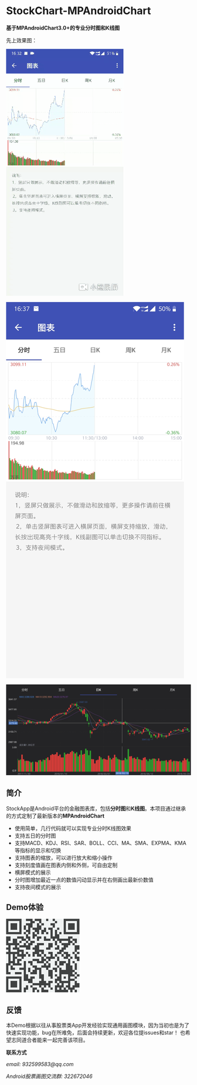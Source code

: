 # StockChart-MPAndroidChart

**基于MPAndroidChart3.0+的专业分时图和K线图**

先上效果图：

![Image text](screenshot/stockChart.gif)

![Image text](screenshot/main.png)

![Image text](screenshot/day_night.png)

## 简介

StockApp是Android平台的金融图表库，包括**分时图**和**K线图**。本项目通过继承的方式定制了最新版本的**MPAndroidChart**

- 使用简单，几行代码就可以实现专业分时K线图效果
- 支持五日的分时图
- 支持MACD、KDJ、RSI、SAR、BOLL、CCI、MA、SMA、EXPMA、KMA等指标的显示和切换
- 支持图表的缩放，可以进行放大和缩小操作
- 支持刻度值画在图表内侧和外侧，可自由定制
- 横屏模式的展示
- 分时图增加最近一点的数值闪动显示并在右侧画出最新价数值
- 支持夜间模式的展示

## Demo体验

   ![Image text](screenshot/stockChart.png)

## 反馈

本Demo根据以往从事股票类App开发经验实现通用画图模块，因为当初也是为了快速实现功能，bug在所难免，后面会持续更新，欢迎各位提issues和star！
也希望志同道合者能来一起完善该项目。

**联系方式**

_email: 932599583@qq.com_

_Android股票画图交流群: 322672046_
